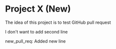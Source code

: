 # Project X (New)

The idea of this project is to test GitHub pull request

I don't want to add second line

new_pull_req: Added new line
